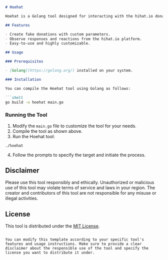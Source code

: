 
```markdown
# Hoehat

Hoehat is a Golang tool designed for interacting with the hihat.io donation platform. It allows you to simulate fake donations and observe the reactions from the platform. Please use this tool responsibly and only in a legal and ethical manner.

## Features

- Create fake donations with custom parameters.
- Observe responses and reactions from the hihat.io platform.
- Easy-to-use and highly customizable.

## Usage

### Prerequisites

- [Golang](https://golang.org/) installed on your system.

### Installation

You can compile the Hoehat tool using Golang as follows:

```shell
go build -o hoehat main.go
```

### Running the Tool

1. Modify the `main.go` file to customize the tool for your needs.
2. Compile the tool as shown above.
3. Run the Hoehat tool:

```shell
./hoehat
```

4. Follow the prompts to specify the target and initiate the process.

## Disclaimer

Please use this tool responsibly and ethically. Unauthorized or malicious use of this tool may violate terms of service and laws in your region. The creator and contributors of this tool are not responsible for any misuse or illegal activities.

## License

This tool is distributed under the [MIT License](LICENSE).

```

You can modify this template according to your specific tool's features and usage instructions. Make sure to provide a clear disclaimer about the responsible use of the tool and specify the license you want to distribute it under.
